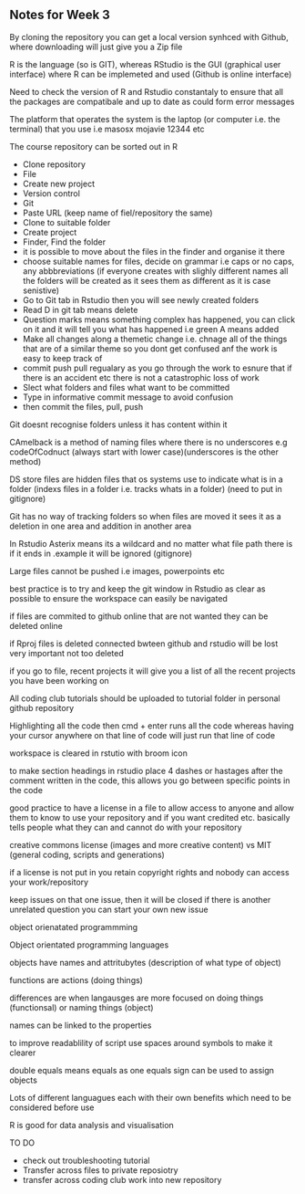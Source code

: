 ## Notes for Week 3

By cloning the repository you can get a local version synhced with Github, where downloading will just give you a Zip file

R is the language (so is GIT), whereas RStudio is the GUI (graphical user interface) where R can be implemeted and used (Github is online interface)

Need to check the version of R and Rstudio constantaly to ensure that all the packages are compatibale and up to date as could form error messages

The platform that operates the system is the laptop (or computer i.e. the terminal) that you use i.e masosx mojavie 12344 etc

The course repository can be sorted out in R 

- Clone repository 
- File
- Create new project
- Version control 
- Git
- Paste URL (keep name of fiel/repository the same)
- Clone to suitable folder
- Create project 
- Finder, Find the folder 
- it is possible to move about the files in the finder and organise it there 
- choose suitable names for files, decide on grammar i.e caps or no caps, any abbbreviations (if everyone creates with slighly different names all the folders will be created as it sees them as different as it is case senistive) 
- Go to Git tab in Rstudio then you will see newly created folders 
- Read D in git tab means delete
- Question marks means something complex has happened, you can click on it and it will tell you what has happened i.e green A means added 
- Make all changes along a themetic change i.e. chnage all of the things that are of a similar theme so you dont get confused anf the work is easy to keep track of 
- commit push pull regualary as you go through the work to esnure that if there is an accident etc there is not a catastrophic loss of work
- Slect what folders and files what want to be committed 
- Type in informative commit message to avoid confusion 
- then commit the files, pull, push 



Git doesnt recognise folders unless it has content within it 

CAmelback is a method of naming files where there is no underscores e.g codeOfCodnuct (always start with lower case)(underscores is the other method)

DS store files are hidden files that os systems use to indicate what is in a folder (indexs files in a folder i.e. tracks whats in a folder) (need to put in gitignore)

Git has no way of tracking folders so when files are moved it sees it as a deletion in one area and addition in another area

In Rstudio Asterix means its a wildcard and no matter what file path there is if it ends in .example it will be ignored (gitignore)

Large files cannot be pushed i.e images, powerpoints etc 

best practice is to try and keep the git window in Rstudio as clear as possible to ensure the workspace can easily be navigated

if files are commited to github online that are not wanted they can be deleted online 

if Rproj files is deleted connected bwteen github and rstudio will be lost very important not too deleted 

if you go to file, recent projects it will give you a list of all the recent projects you have been working on 


All coding club tutorials should be uploaded to tutorial folder in personal github repository 

Highlighting all the code then cmd + enter runs all the code whereas having your cursor anywhere on that line of code will just run that line of code 

workspace is cleared in rstutio with broom icon

to make section headings in rstudio place 4 dashes or hastages after the comment written in the code, this allows you go between specific points in the code 

good practice to have a license in a file to allow access to anyone and allow them to know to use your repository and if you want credited etc. basically tells people what they can and cannot do with your repository 

creative commons license (images and more creative content) vs MIT (general coding, scripts and generations) 

if a license is not put in you retain copyright rights and nobody can access your work/repository 

keep issues on that one issue, then it will be closed if there is another unrelated question you can start your own new issue 


object orienatated programmming 

Object orientated programming languages 

objects have names and attritubytes (description of what type of object)

functions are actions (doing things) 

differences are when langausges are more focused on doing things (functionsal) or naming things (object)

names can be linked to the properties 


to improve readablility of script use spaces around symbols to make it clearer

double equals means equals as one equals sign can be used to assign objects 

Lots of different languagues each with their own benefits which need to be considered before use 

R is good for data analysis and visualisation 




TO DO 

- check out troubleshooting tutorial 
- Transfer across files to private reposiotry 
- transfer across coding club work into new repository 







